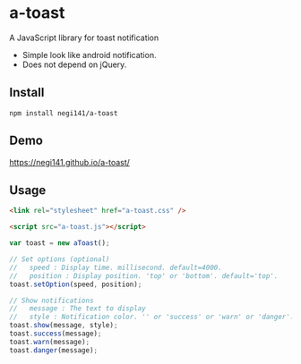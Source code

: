 # a-toast

A JavaScript library for toast notification
- Simple look like android notification.
- Does not depend on jQuery.

## Install
```
npm install negi141/a-toast
```

## Demo
https://negi141.github.io/a-toast/

## Usage
```html
<link rel="stylesheet" href="a-toast.css" />

<script src="a-toast.js"></script>
```

```js
var toast = new aToast();

// Set options (optional)
//   speed : Display time. millisecond. default=4000.
//   position : Display position. 'top' or 'bottom'. default='top'.
toast.setOption(speed, position);

// Show notifications
//   message : The text to display
//   style : Notification color. '' or 'success' or 'warn' or 'danger'. default=''. 
toast.show(message, style);
toast.success(message);
toast.warn(message);
toast.danger(message);
``` 